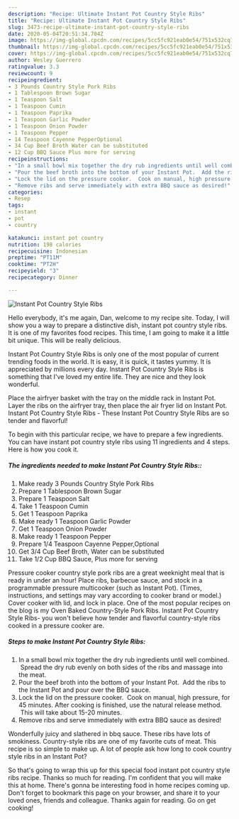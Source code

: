 ```yaml
---
description: "Recipe: Ultimate Instant Pot Country Style Ribs"
title: "Recipe: Ultimate Instant Pot Country Style Ribs"
slug: 3473-recipe-ultimate-instant-pot-country-style-ribs
date: 2020-05-04T20:51:34.704Z
image: https://img-global.cpcdn.com/recipes/5cc5fc921eab0e54/751x532cq70/instant-pot-country-style-ribs-recipe-main-photo.jpg
thumbnail: https://img-global.cpcdn.com/recipes/5cc5fc921eab0e54/751x532cq70/instant-pot-country-style-ribs-recipe-main-photo.jpg
cover: https://img-global.cpcdn.com/recipes/5cc5fc921eab0e54/751x532cq70/instant-pot-country-style-ribs-recipe-main-photo.jpg
author: Wesley Guerrero
ratingvalue: 3.3
reviewcount: 9
recipeingredient:
- 3 Pounds Country Style Pork Ribs
- 1 Tablespoon Brown Sugar
- 1 Teaspoon Salt
- 1 Teaspoon Cumin
- 1 Teaspoon Paprika
- 1 Teaspoon Garlic Powder
- 1 Teaspoon Onion Powder
- 1 Teaspoon Pepper
- 14 Teaspoon Cayenne PepperOptional
- 34 Cup Beef Broth Water can be substituted
- 12 Cup BBQ Sauce Plus more for serving
recipeinstructions:
- "In a small bowl mix together the dry rub ingredients until well combined.  Spread the dry rub evenly on both sides of the ribs and massage into the meat."
- "Pour the beef broth into the bottom of your Instant Pot.  Add the ribs to the Instant Pot and pour over the BBQ sauce."
- "Lock the lid on the pressure cooker.  Cook on manual, high pressure, for 45 minutes. After cooking is finished, use the natural release method.  This will take about 15-20 minutes."
- "Remove ribs and serve immediately with extra BBQ sauce as desired!"
categories:
- Resep
tags:
- instant
- pot
- country

katakunci: instant pot country
nutrition: 198 calories
recipecuisine: Indonesian
preptime: "PT11M"
cooktime: "PT2H"
recipeyield: "3"
recipecategory: Dinner

---
```



![Instant Pot Country Style Ribs](https://img-global.cpcdn.com/recipes/5cc5fc921eab0e54/751x532cq70/instant-pot-country-style-ribs-recipe-main-photo.jpg)

Hello everybody, it's me again, Dan, welcome to my recipe site. Today, I will show you a way to prepare a distinctive dish, instant pot country style ribs. It is one of my favorites food recipes. This time, I am going to make it a little bit unique. This will be really delicious.

Instant Pot Country Style Ribs is only one of the most popular of current trending foods in the world. It is easy, it is quick, it tastes yummy. It is appreciated by millions every day. Instant Pot Country Style Ribs is something that I've loved my entire life. They are nice and they look wonderful.

Place the airfryer basket with the tray on the middle rack in Instant Pot. Layer the ribs on the airfryer tray, then place the air fryer lid on Instant Pot. Instant Pot Country Style Ribs - These Instant Pot Country Style Ribs are so tender and flavorful!


To begin with this particular recipe, we have to prepare a few ingredients. You can have instant pot country style ribs using 11 ingredients and 4 steps. Here is how you cook it.

##### The ingredients needed to make Instant Pot Country Style Ribs::

1. Make ready 3 Pounds Country Style Pork Ribs
1. Prepare 1 Tablespoon Brown Sugar
1. Prepare 1 Teaspoon Salt
1. Take 1 Teaspoon Cumin
1. Get 1 Teaspoon Paprika
1. Make ready 1 Teaspoon Garlic Powder
1. Get 1 Teaspoon Onion Powder
1. Make ready 1 Teaspoon Pepper
1. Prepare 1/4 Teaspoon Cayenne Pepper,Optional
1. Get 3/4 Cup Beef Broth, Water can be substituted
1. Take 1/2 Cup BBQ Sauce, Plus more for serving


Pressure cooker country style pork ribs are a great weeknight meal that is ready in under an hour! Place ribs, barbecue sauce, and stock in a programmable pressure multicooker (such as Instant Pot). (Times, instructions, and settings may vary according to cooker brand or model.) Cover cooker with lid, and lock in place. One of the most popular recipes on the blog is my Oven Baked Country-Style Pork Ribs. Instant Pot Country Style Ribs- you won&#39;t believe how tender and flavorful country-style ribs cooked in a pressure cooker are. 

##### Steps to make Instant Pot Country Style Ribs:

1. In a small bowl mix together the dry rub ingredients until well combined.  Spread the dry rub evenly on both sides of the ribs and massage into the meat.
1. Pour the beef broth into the bottom of your Instant Pot.  Add the ribs to the Instant Pot and pour over the BBQ sauce.
1. Lock the lid on the pressure cooker.  Cook on manual, high pressure, for 45 minutes. After cooking is finished, use the natural release method.  This will take about 15-20 minutes.
1. Remove ribs and serve immediately with extra BBQ sauce as desired!


Wonderfully juicy and slathered in bbq sauce. These ribs have lots of smokiness. Country-style ribs are one of my favorite cuts of meat. This recipe is so simple to make up. A lot of people ask how long to cook country style ribs in an Instant Pot? 

So that's going to wrap this up for this special food instant pot country style ribs recipe. Thanks so much for reading. I'm confident that you will make this at home. There's gonna be interesting food in home recipes coming up. Don't forget to bookmark this page on your browser, and share it to your loved ones, friends and colleague. Thanks again for reading. Go on get cooking!
